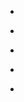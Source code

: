 
- [](/2017/02/831706366993526784/)

- [](/2015/01/551219655059054592/)

- [](/2015/01/551199005216997376/)

- [](/2012/06/213743427093934080/)

- [](/2012/06/213626472764682240/)
